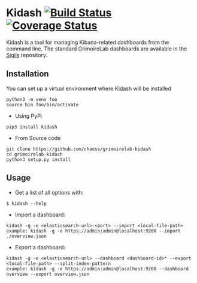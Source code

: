 # Kidash [![Build Status](https://github.com/chaoss/grimoirelab-kidash/workflows/tests/badge.svg)](https://github.com/chaoss/grimoirelab-kidash/actions?query=workflow:tests+branch:master+event:push) [![Coverage Status](https://img.shields.io/coveralls/chaoss/grimoirelab-kidash.svg)](https://coveralls.io/r/chaoss/grimoirelab-kidash?branch=master)

Kidash is a tool for managing Kibana-related dashboards from the command line. The standard GrimoireLab dashboards
are available in the [Sigils](https://github.com/chaoss/grimoirelab-sigils) repository.

## Installation

You can set up a virtual environment where Kidash will be installed
```
python3 -m venv foo
source bin foo/bin/activate
```

* Using PyPi
```buildoutcfg
pip3 install kidash
```

* From Source code
```buildoutcfg
git clone https://github.com/chaoss/grimoirelab-kidash
cd grimoirelab-kidash
python3 setup.py install
```

## Usage

- Get a list of all options with:
```
$ kidash --help
```

- Import a dashboard:
```buildoutcfg
kidash -g -e <elasticsearch-url>:<port> --import <local-file-path>
example: kidash -g -e https://admin:admin@localhost:9200 --import ./overview.json
```

- Export a dashboard:
```buildoutcfg
kidash -g -e <elasticsearch-url> --dashboard <dashboard-id>* --export <local-file-path> --split-index-pattern
example: kidash -g -e https://admin:admin@localhost:9200 --dashboard overview --export overview.json
```
